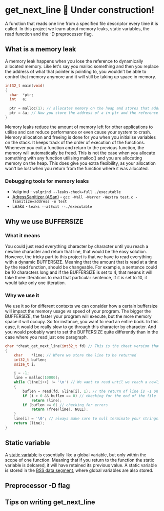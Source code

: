 # get_next_line 🔨 Under construction!
A function that reads one line from a specified file descriptor every time it is called. 
In this project we learn about memory leaks, static variables, the read function and the -D preprocessor flag.

## What is a memory leak
A memory leak happens when you lose the reference to dynamically allocated memory. Like let's say you malloc something and then you replace 
the address of what that pointer is pointing to, you wouldn't be able to control that memory anymore and it will still be taking up space in memory. 
```c
int32_t main(void)
{
  char	*ptr;
  int	a;
  
  ptr = malloc(1); // allocates memory on the heap and stores that address in ptr. 
  ptr = &a; // Now you store the address of a in ptr and the reference to the previous allocation is lost in the void!
}
```
Memory leaks reduce the amount of memory left for other applications to utilise and can reduce performance or even cause your system to crash. 
Memory allocation and freeing is done for you when you initialise variables on the stack. It keeps track of the order of execution of the functions. Whenever you exit a function and return to the previous function, the memory will automatically be freed. This is not the case when you allocate something with any function utilising malloc() and you are allocating memory on the heap. This does give you extra flexibility, as your allocation won't be lost when you return from the function where it was allocated.

### Debugging tools for memory leaks
+ Valgrind - `valgrind --leaks-check=full ./executable` 
+ [AdressSanitizer (ASan)](https://www.osc.edu/resources/getting_started/howto/howto_use_address_sanitizer) - `gcc -Wall -Werror -Wextra test.c -fsanitize=address -o test` 
+ Leaks - `leaks --atExit --./executable`

## Why we use BUFFERSIZE
### What it means 
You could just read everything character by character until you reach a newline character and return that line, that would be the easy solution. However, the tricky part to this project is that we have to read everything with a dynamic BUFFERSIZE. Meaning that the amount that is read at a time by the read function, should be changeable. For example, a sentence could be 10 characters long and if the BUFFERSIZE is set to 4, that means it will take three itterations to read that particular sentence, if it is set to 10, it would take only one itteration.
### Why we use it
We use it so for different contexts we can consider how a certain buffersize will impact the memory usage vs speed of your program. 
The bigger the BUFFERSIZE, the faster your program will execute, but the more memory space it will occupy. 
So for instance, you want to read an entire book. In this case, it would be really slow to go through this character by character. And you would probably want to set the BUFFERSIZE quite differently than in the case where you read just one paragraph.

```c
char *cheat_get_next_line(int32_t fd) // This is the cheat version that reads character by character
{
	char	*line; // Where we store the line to be returned
	int32_t	buflen;
	ssize_t	i;

	i = -1;
	line = malloc(10000);
	while (line[i++] != '\n') // We want to read until we reach a newline character
	{
		buflen = read(fd, &line[i], 1); // the return of line is -1 on error
		if (i > 0 && buflen == 0) // checking for the end of the file
			return (line);
		if (buflen <= 0) // checking for errors
			return (free(line), NULL);
	}
	line[i] = '\0'; // always make sure to null terminate your strings!
	return (line);
}
```
## Static variable
A [static variable](https://www.geeksforgeeks.org/static-variables-in-c/) is essentially like a global variable, but only within the scope of one function. Meaning that if you return to the function the static variable is delcared, it will have retained its previous value. A static variable is stored in the [BSS data segment](https://www.geeksforgeeks.org/memory-layout-of-c-program/), where global variables are also stored. 

## Preprocessor -D flag

## Tips on writing get_next_line
